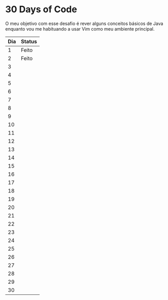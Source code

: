 # 30 Days of Code

O meu objetivo com esse desafio é rever alguns conceitos básicos de Java enquanto vou me habituando a usar Vim como meu ambiente principal.

|Dia|Status|
|---|------|
|1  |Feito |
|2  |Feito |
|3  ||
|4  ||
|5  ||
|6  ||
|7  ||
|8  ||
|9  ||
|10 ||
|11 ||
|12 ||
|13 ||
|14 ||
|15 ||
|16 ||
|17 ||
|18 ||
|19 ||
|20 ||
|21 ||
|22 ||
|23 ||
|24 ||
|25 ||
|26 ||
|27 ||
|28 ||
|29 ||
|30 ||

